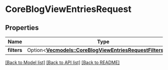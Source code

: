 # CoreBlogViewEntriesRequest

## Properties

Name | Type | Description | Notes
------------ | ------------- | ------------- | -------------
**filters** | Option<[**Vec<models::CoreBlogViewEntriesRequestFiltersInner>**](core_blog_view_entries_request_filters_inner.md)> |  | [optional]

[[Back to Model list]](../README.md#documentation-for-models) [[Back to API list]](../README.md#documentation-for-api-endpoints) [[Back to README]](../README.md)


